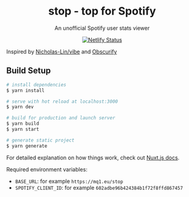 <h1 align="center">stop - top for Spotify</h1>
<p align="center">An unofficial Spotify user stats viewer</p>
<p align="center">
    <a href="https://app.netlify.com/sites/top-for-spotify/deploys">
        <img alt="Netlify Status" src="https://api.netlify.com/api/v1/badges/51821054-4e7b-42e1-a924-e5168d4ae13d/deploy-status" />
    </a>
</p>

Inspired by [Nicholas-Lin/vibe](https://github.com/Nicholas-Lin/vibe) and [Obscurify](https://github.com/alexolivero/Obscurify)

## Build Setup

```bash
# install dependencies
$ yarn install

# serve with hot reload at localhost:3000
$ yarn dev

# build for production and launch server
$ yarn build
$ yarn start

# generate static project
$ yarn generate
```

For detailed explanation on how things work, check out [Nuxt.js docs](https://nuxtjs.org).

Required environment variables:

* `BASE_URL`: for example `https://mq1.eu/stop`
* `SPOTIFY_CLIENT_ID`: for example `602adbe96b424384b1f72f8ffd867457`
